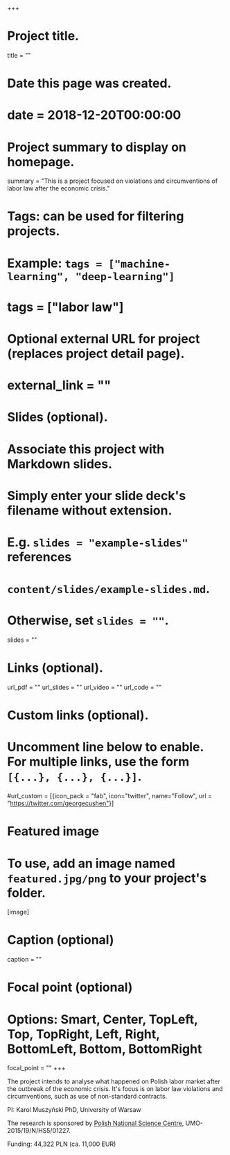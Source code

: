 +++
# Project title.
title = ""

# Date this page was created.
# date = 2018-12-20T00:00:00

# Project summary to display on homepage.
summary = "This is a project focused on violations and circumventions of labor law after the economic crisis."

# Tags: can be used for filtering projects.
# Example: `tags = ["machine-learning", "deep-learning"]`
# tags = ["labor law"]

# Optional external URL for project (replaces project detail page).
# external_link = ""

# Slides (optional).
#   Associate this project with Markdown slides.
#   Simply enter your slide deck's filename without extension.
#   E.g. `slides = "example-slides"` references 
#   `content/slides/example-slides.md`.
#   Otherwise, set `slides = ""`.
slides = ""

# Links (optional).
url_pdf = ""
url_slides = ""
url_video = ""
url_code = ""

# Custom links (optional).
#   Uncomment line below to enable. For multiple links, use the form `[{...}, {...}, {...}]`.
#url_custom = [{icon_pack = "fab", icon="twitter", name="Follow", url = "https://twitter.com/georgecushen"}]

# Featured image
# To use, add an image named `featured.jpg/png` to your project's folder. 
[image]
  # Caption (optional)
  caption = ""
  
  # Focal point (optional)
  # Options: Smart, Center, TopLeft, Top, TopRight, Left, Right, BottomLeft, Bottom, BottomRight
  focal_point = ""
+++

The project intends to analyse what happened on Polish labor market after the outbreak of the economic crisis. It's focus is on labor law violations and circumventions, such as use of non-standard contracts.

PI: Karol Muszyński PhD, University of Warsaw


The research is sponsored by [Polish National Science Centre](https://www.ncn.gov.pl/), UMO-2015/19/N/HS5/01227.

Funding: 44,322 PLN (ca. 11,000 EUR)
